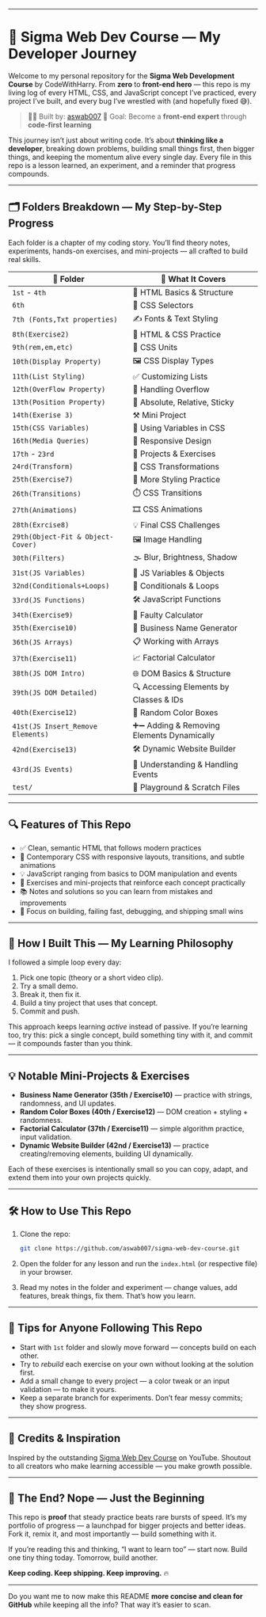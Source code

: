 
---

# 🚀 Sigma Web Dev Course — My Developer Journey

Welcome to my personal repository for the **Sigma Web Development Course** by CodeWithHarry.
From **zero** to **front-end hero** — this repo is my living log of every HTML, CSS, and JavaScript concept I’ve practiced, every project I’ve built, and every bug I’ve wrestled with (and hopefully fixed 😅).

> 👨‍💻 Built by: [aswab007](https://github.com/aswab007)
> 🎯 Goal: Become a **front-end expert** through **code-first learning**

This journey isn’t just about writing code. It’s about **thinking like a developer**, breaking down problems, building small things first, then bigger things, and keeping the momentum alive every single day. Every file in this repo is a lesson learned, an experiment, and a reminder that progress compounds.

---

## 🗂️ Folders Breakdown — My Step-by-Step Progress

Each folder is a chapter of my coding story. You’ll find theory notes, experiments, hands-on exercises, and mini-projects — all crafted to build real skills.

| 📁 Folder                         | 📌 What It Covers                         |
| --------------------------------- | ----------------------------------------- |
| `1st` - `4th`                     | 🧱 HTML Basics & Structure                |
| `6th`                             | 🎯 CSS Selectors                          |
| `7th (Fonts,Txt properties)`      | ✍️ Fonts & Text Styling                   |
| `8th(Exercise2)`                  | 🧪 HTML & CSS Practice                    |
| `9th(rem,em,etc)`                 | 📏 CSS Units                              |
| `10th(Display Property)`          | 🖼️ CSS Display Types                     |
| `11th(List Styling)`              | ✅ Customizing Lists                       |
| `12th(OverFlow Property)`         | 🧩 Handling Overflow                      |
| `13th(Position Property)`         | 📍 Absolute, Relative, Sticky             |
| `14th(Exerise 3)`                 | ⚒️ Mini Project                           |
| `15th(CSS Variables)`             | 🔁 Using Variables in CSS                 |
| `16th(Media Queries)`             | 📱 Responsive Design                      |
| `17th` - `23rd`                   | 🔨 Projects & Exercises                   |
| `24rd(Transform)`                 | 🔄 CSS Transformations                    |
| `25th(Exercise7)`                 | 🎨 More Styling Practice                  |
| `26th(Transitions)`               | ⏱️ CSS Transitions                        |
| `27th(Animations)`                | 🎞️ CSS Animations                        |
| `28th(Exrcise8)`                  | 💡 Final CSS Challenges                   |
| `29th(Object-Fit & Object-Cover)` | 🖼️ Image Handling                        |
| `30th(Filters)`                   | 🌫️ Blur, Brightness, Shadow              |
| `31st(JS Variables)`              | 🧠 JS Variables & Objects                 |
| `32nd(Conditionals+Loops)`        | 🔁 Conditionals & Loops                   |
| `33rd(JS Functions)`              | 🛠️ JavaScript Functions                  |
| `34th(Exercise9)`                 | 🧮 Faulty Calculator                      |
| `35th(Exercise10)`                | 🏢 Business Name Generator                |
| `36th(JS Arrays)`                 | 📋 Working with Arrays                    |
| `37th(Exercise11)`                | 📈 Factorial Calculator                   |
| `38th(JS DOM Intro)`              | 🌐 DOM Basics & Structure                 |
| `39th(JS DOM Detailed)`           | 🔍 Accessing Elements by Classes & IDs    |
| `40th(Exercise12)`                | 🎨 Random Color Boxes                     |
| `41st(JS Insert_Remove Elements)` | ➕➖ Adding & Removing Elements Dynamically |
| `42nd(Exercise13)`                | 🛠️ Dynamic Website Builder               |
| `43rd(JS Events)`                 | 🎯 Understanding & Handling Events        |
| `test/`                           | 🧪 Playground & Scratch Files             |

---

## 🔍 Features of This Repo

* ✅ Clean, semantic HTML that follows modern practices
* 🎨 Contemporary CSS with responsive layouts, transitions, and subtle animations
* 💡 JavaScript ranging from basics to DOM manipulation and events
* 🧩 Exercises and mini-projects that reinforce each concept practically
* 📚 Notes and solutions so you can learn from mistakes and improvements
* 🚀 Focus on building, failing fast, debugging, and shipping small wins

---

## 🌱 How I Built This — My Learning Philosophy

I followed a simple loop every day:

1. Pick one topic (theory or a short video clip).
2. Try a small demo.
3. Break it, then fix it.
4. Build a tiny project that uses that concept.
5. Commit and push.

This approach keeps learning *active* instead of passive. If you’re learning too, try this: pick a single concept, build something tiny with it, and commit — it compounds faster than you think.

---

## 💡 Notable Mini-Projects & Exercises

* **Business Name Generator (35th / Exercise10)** — practice with strings, randomness, and UI updates.
* **Random Color Boxes (40th / Exercise12)** — DOM creation + styling + randomness.
* **Factorial Calculator (37th / Exercise11)** — simple algorithm practice, input validation.
* **Dynamic Website Builder (42nd / Exercise13)** — practice creating/removing elements, building UI dynamically.

Each of these exercises is intentionally small so you can copy, adapt, and extend them into your own projects quickly.

---

## 🛠️ How to Use This Repo

1. Clone the repo:

   ```bash
   git clone https://github.com/aswab007/sigma-web-dev-course.git
   ```
2. Open the folder for any lesson and run the `index.html` (or respective file) in your browser.
3. Read my notes in the folder and experiment — change values, add features, break things, fix them. That’s how you learn.

---

## 🌟 Tips for Anyone Following This Repo

* Start with `1st` folder and slowly move forward — concepts build on each other.
* Try to *rebuild* each exercise on your own without looking at the solution first.
* Add a small change to every project — a color tweak or an input validation — to make it yours.
* Keep a separate branch for experiments. Don’t fear messy commits; they show progress.

---

## 🙌 Credits & Inspiration

Inspired by the outstanding [Sigma Web Dev Course](https://www.youtube.com/@CodeWithHarry) on YouTube.
Shoutout to all creators who make learning accessible — you make growth possible.

---

## 🏁 The End? Nope — Just the Beginning

This repo is **proof** that steady practice beats rare bursts of speed.
It’s my portfolio of progress — a launchpad for bigger projects and better ideas. Fork it, remix it, and most importantly — build something with it.

If you’re reading this and thinking, “I want to learn too” — start now. Build one tiny thing today. Tomorrow, build another.

**Keep coding. Keep shipping. Keep improving.** 🔥

---

Do you want me to now make this README **more concise and clean for GitHub** while keeping all the info? That way it’s easier to scan.

